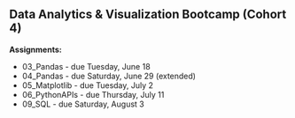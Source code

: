 Data Analytics & Visualization Bootcamp (Cohort 4)
-
<strong>Assignments:</strong>
<ul>
<li>03_Pandas - due Tuesday, June 18</li>
<li>04_Pandas - due Saturday, June 29 (extended)</li>
<li>05_Matplotlib - due Tuesday, July 2</li>
<li>06_PythonAPIs - due Thursday, July 11</li>
<li>09_SQL - due Saturday, August 3</li>
</ul>
